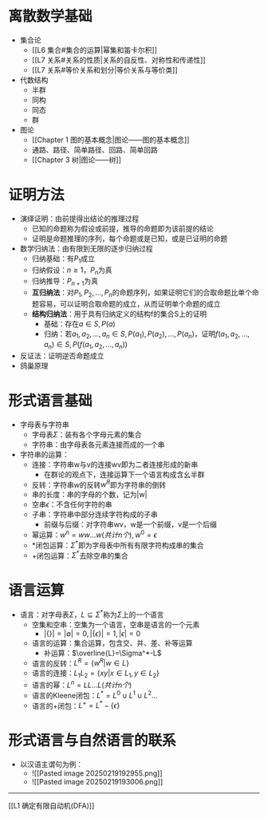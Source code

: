 # 离散数学基础
- 集合论
	- [[L6 集合#集合的运算|幂集和笛卡尔积]]
	- [[L7 关系#关系的性质|关系的自反性、对称性和传递性]]
	- [[L7 关系#等价关系和划分|等价关系与等价类]]
- 代数结构
	- 半群
	- 同构
	- 同态
	- 群
- 图论
	- [[Chapter 1 图的基本概念|图论——图的基本概念]]
	- 通路、路径、简单路径、回路、简单回路
	- [[Chapter 3 树|图论——树]]
# 证明方法
- 演绎证明：由前提得出结论的推理过程
	- 已知的命题称为假设或前提，推导的命题即为该前提的结论
	- 证明是命题推理的序列，每个命题或是已知，或是已证明的命题
- 数学归纳法：由有限到无限的逐步归纳过程
	- 归纳基础：有$P_1$成立
	- 归纳假设：$n\geq 1$，$P_n$为真
	- 归纳推导：$P_{n+1}$为真
	- **互归纳法**：对$P_1,P_2,...,P_n$的命题序列，如果证明它们的合取命题比单个命题容易，可以证明合取命题的成立，从而证明单个命题的成立
	- **结构归纳法**：用于具有归纳定义的结构f的集合S上的证明
		- 基础：存在$a\in S,P(a)$
		- 归纳：若$a_1,a_2,...,a_n\in S,P(a_1),P(a_2),...,P(a_n)$，证明$f(a_1,a_2,...,a_n)\in S,P(f(a_1,a_2,...,a_n))$
- 反证法：证明逆否命题成立
- 鸽巢原理
# 形式语言基础
- 字母表与字符串
	- 字母表$\Sigma$：装有各个字母元素的集合
	- 字符串：由字母表各元素连接而成的一个串
- 字符串的运算：
	- 连接：字符串w与v的连接wv即为二者连接形成的新串
		- 在群论的观点下，连接运算下一个语言构成含幺半群
	- 反转：字符串$w$的反转$w^R$即为字符串的倒转
	- 串的长度：串的字母的个数，记为|w|
	- 空串$\epsilon$：不含任何字符的串
	- 子串：字符串中部分连续字符构成的子串
		- 前缀与后缀：对字符串wv，w是一个前缀，v是一个后缀
	- 幂运算：$w^n=ww...w(共计n个),w^0=\epsilon$
	- \*闭包运算：$\Sigma^*$即为字母表中所有有限字符构成串的集合
	- +闭包运算：$\Sigma^*$去除空串的集合
# 语言运算
- 语言：对字母表$\Sigma$，$L\subseteq \Sigma ^*$称为$\Sigma$上的一个语言
	- 空集和空串：空集为一个语言，空串是语言的一个元素
		- $|\{\}|=|\emptyset|=0,|\{\epsilon\}|=1,|\epsilon|=0$
	- 语言的运算：集合运算，包含交、并、差、补等运算
		- 补运算：$\overline{L}=\Sigma^*-L$
	- 语言的反转：$L^R=\{w^R|w\in L\}$
	- 语言的连接：$L_1L_2=\{xy|x\in L_1,y\in L_2\}$
	- 语言的幂：$L^n=LL...L(共计n个)$
	- 语言的Kleene闭包：$L^*=L^0\cup L^1\cup L^2...$
	- 语言的+闭包：$L^+=L^*-\{\epsilon\}$
# 形式语言与自然语言的联系
- 以汉语主谓句为例：
	- ![[Pasted image 20250219192955.png]]
	- ![[Pasted image 20250219193006.png]]
---
[[L1 确定有限自动机(DFA)]]